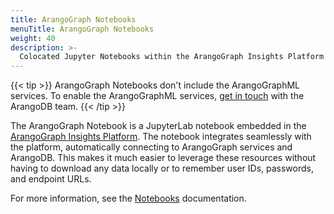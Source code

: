 ```yaml
---
title: ArangoGraph Notebooks
menuTitle: ArangoGraph Notebooks
weight: 40
description: >-
  Colocated Jupyter Notebooks within the ArangoGraph Insights Platform
---
```

{{< tip >}}
ArangoGraph Notebooks don't include the ArangoGraphML services.
To enable the ArangoGraphML services, 
[get in touch](https://www.arangodb.com/contact/)
with the ArangoDB team.
{{< /tip >}}

The ArangoGraph Notebook is a JupyterLab notebook embedded in the
[ArangoGraph Insights Platform](https://dashboard.arangodb.cloud/home?utm_source=docs&utm_medium=cluster_pages&utm_campaign=docs_traffic).
The notebook integrates seamlessly with the platform,
automatically connecting to ArangoGraph services and ArangoDB.
This makes it much easier to leverage these resources without having
to download any data locally or to remember user IDs, passwords, and endpoint URLs.

For more information, see the [Notebooks](../arangograph/notebooks.md) documentation.
